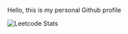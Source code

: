 Hello, this is my personal Github profile 


![Leetcode Stats](https://leetcard.jacoblin.cool/HafizIkhsan)
